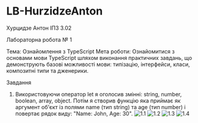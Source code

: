 # LB-HurzidzeAnton
Хурцидзе Антон IПЗ 3.02

Лабораторна робота № 1

Тема: Ознайомлення з TypeScript
Мета роботи: Ознайомитися з основами мови TypeScript шляхом виконання практичних завдань, що демонструють базові можливості мови: типізацію, інтерфейси, класи, композитні типи та дженерики.

Завдання
1. Використовуючи оператор let я оголосив змiннi: string, number, boolean, array, object. Потiм я створив функцiю яка приймає як аргумент об'єкт із полями name (тип string) та age (тип number) і повертає рядок виду: "Name: John, Age: 30".
![1.1](https://github.com/GAMECHl/LB-HurzidzeAnton/raw/main/1.1)
![1.2](https://github.com/GAMECHl/LB-HurzidzeAnton/raw/main/1.2)
![1.3](https://github.com/GAMECHl/LB-HurzidzeAnton/raw/main/1.3)
![1.4](https://github.com/GAMECHl/LB-HurzidzeAnton/raw/main/1.4)
